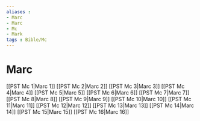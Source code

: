 ```yaml
---
aliases : 
- Marc
- Marc
- Mc
- Mark
tags : Bible/Mc
---
```


# Marc

[[PST Mc 1|Marc 1]]
[[PST Mc 2|Marc 2]]
[[PST Mc 3|Marc 3]]
[[PST Mc 4|Marc 4]]
[[PST Mc 5|Marc 5]]
[[PST Mc 6|Marc 6]]
[[PST Mc 7|Marc 7]]
[[PST Mc 8|Marc 8]]
[[PST Mc 9|Marc 9]]
[[PST Mc 10|Marc 10]]
[[PST Mc 11|Marc 11]]
[[PST Mc 12|Marc 12]]
[[PST Mc 13|Marc 13]]
[[PST Mc 14|Marc 14]]
[[PST Mc 15|Marc 15]]
[[PST Mc 16|Marc 16]]
